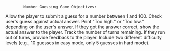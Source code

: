             Number Guessing Game Objectives:
 Allow the player to submit a guess for a number between 1 and 100.
 Check user's guess against actual answer. Print "Too high." or "Too low." depending on the user's answer. 
 If they got the answer correct, show the actual answer to the player.
 Track the number of turns remaining.
 If they run out of turns, provide feedback to the player. 
 Include two different difficulty levels (e.g., 10 guesses in easy mode, only 5 guesses in hard mode).
